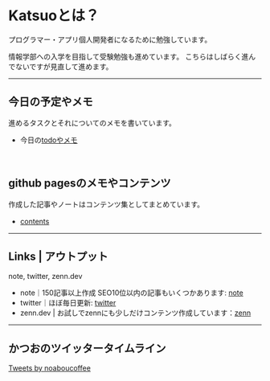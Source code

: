 # Katsuoとは？

プログラマー・アプリ個人開発者になるために勉強しています。

情報学部への入学を目指して受験勉強も進めています。
こちらはしばらく進んでないですが見直して進めます。

---

## 今日の予定やメモ

進めるタスクとそれについてのメモを書いています。

- 今日の[todoやメモ](todo.md)

<br />

## github pagesのメモやコンテンツ

作成した記事やノートはコンテンツ集としてまとめています。

- [contents](contents.md)　

---

## Links | アウトプット

note, twitter, zenn.dev

- note｜150記事以上作成 SEO10位以内の記事もいくつかあります: [note](https://note.com/noabou)
- twitter｜ほぼ毎日更新: [twitter](https://twitter.com/noaboucoffee)
- zenn.dev | お試しでzennにも少しだけコンテンツ作成しています：[zenn](https://zenn.dev/katsuo)

---

## かつおのツイッタータイムライン

<a class="twitter-timeline" data-lang="ja" 
data-limit="5"
data-width="600"
data-lang="ja"
data-dnt="true" href="https://twitter.com/noaboucoffee?ref_src=twsrc%5Etfw">Tweets by noaboucoffee</a> <script async src="https://platform.twitter.com/widgets.js" charset="utf-8"></script>
